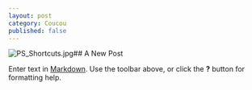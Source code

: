 ```yaml
---
layout: post
category: Coucou
published: false
---
```

![PS_Shortcuts.jpg]({{site.baseurl}}/assets/PS_Shortcuts.jpg)## A New Post

Enter text in [Markdown](http://daringfireball.net/projects/markdown/). Use the toolbar above, or click the **?** button for formatting help.
